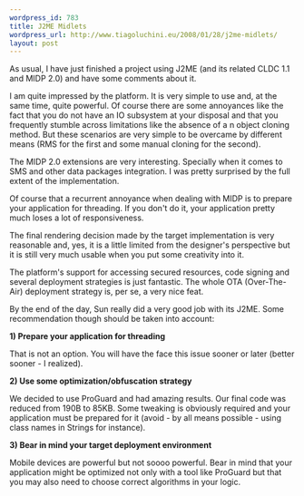 ```yaml
--- 
wordpress_id: 783
title: J2ME Midlets
wordpress_url: http://www.tiagoluchini.eu/2008/01/28/j2me-midlets/
layout: post
---
```

As usual, I have just finished a project using J2ME (and its related CLDC 1.1 and MIDP 2.0) and have some comments about it.

I am quite impressed by the platform. It is very simple to use and, at the same time, quite powerful. Of course there are some annoyances like the fact that you do not have an IO subsystem at your disposal and that you frequently stumble across limitations like the absence of a n object cloning method. But these scenarios are very simple to be overcame by different means (RMS for the first and some manual cloning for the second).

The MIDP 2.0 extensions are very interesting. Specially when it comes to SMS and other data packages integration. I was pretty surprised by the full extent of the implementation.

Of course that a recurrent annoyance when dealing with MIDP is to prepare your application for threading. If you don't do it, your application pretty much loses a lot of responsiveness.

The final rendering decision made by the target implementation is very reasonable and, yes, it is a little limited from the designer's perspective but it is still very much usable when you put some creativity into it.

The platform's support for accessing secured resources, code signing and several deployment strategies is just fantastic. The whole OTA (Over-The-Air) deployment strategy is, per se, a very nice feat.

By the end of the day, Sun really did a very good job with its J2ME. Some recommendation though should be taken into account:

<strong>1) Prepare your application for threading</strong>

That is not an option. You will have the face this issue sooner or later (better sooner - I realized).

<strong>2) Use some optimization/obfuscation strategy</strong>

We decided to use ProGuard and had amazing results. Our final code was reduced from 190B to 85KB. Some tweaking is obviously required and your application must be prepared for it (avoid - by all means possible - using class names in Strings for instance).

<strong>3) Bear in mind your target deployment environment</strong>

Mobile devices are powerful but not soooo powerful. Bear in mind that your application might be optimized not only with a tool like ProGuard but that you may also need to choose correct algorithms in your logic.
